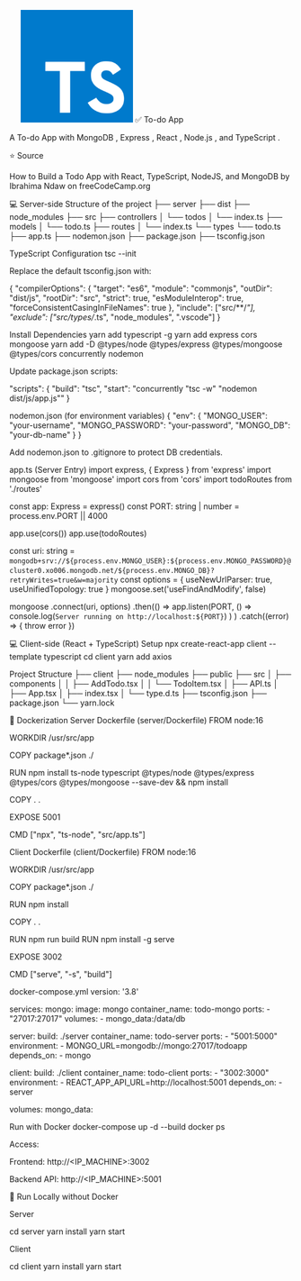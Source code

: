 &nbsp;&nbsp;&nbsp;&nbsp; <img height="200" src="https://raw.githubusercontent.com/github/explore/80688e429a7d4ef2fca1e82350fe8e3517d3494d/topics/typescript/typescript.png"/> </div>
:white_check_mark: To-do App

A To-do App with MongoDB
, Express
, React
, Node.js
, and TypeScript
.

:star: Source

How to Build a Todo App with React, TypeScript, NodeJS, and MongoDB
 by Ibrahima Ndaw
 on freeCodeCamp.org

:computer: Server-side
Structure of the project
├── server
    ├── dist
    ├── node_modules
    ├── src
        ├── controllers
        │   └── todos
        │       └── index.ts
        ├── models
        │   └── todo.ts
        ├── routes
        │   └── index.ts
        └── types
            └── todo.ts
        ├── app.ts
    ├── nodemon.json
    ├── package.json
    ├── tsconfig.json

TypeScript Configuration
tsc --init


Replace the default tsconfig.json with:

{
  "compilerOptions": {
    "target": "es6",
    "module": "commonjs",
    "outDir": "dist/js",
    "rootDir": "src",
    "strict": true,
    "esModuleInterop": true,
    "forceConsistentCasingInFileNames": true
  },
  "include": ["src/**/*"],
  "exclude": ["src/types/*.ts", "node_modules", ".vscode"]
}

Install Dependencies
yarn add typescript -g
yarn add express cors mongoose
yarn add -D @types/node @types/express @types/mongoose @types/cors concurrently nodemon


Update package.json scripts:

"scripts": {
  "build": "tsc",
  "start": "concurrently \"tsc -w\" \"nodemon dist/js/app.js\""
}

nodemon.json (for environment variables)
{
    "env": {
        "MONGO_USER": "your-username",
        "MONGO_PASSWORD": "your-password",
        "MONGO_DB": "your-db-name"
    }
}


Add nodemon.json to .gitignore to protect DB credentials.

app.ts (Server Entry)
import express, { Express } from 'express'
import mongoose from 'mongoose'
import cors from 'cors'
import todoRoutes from './routes'

const app: Express = express()
const PORT: string | number = process.env.PORT || 4000

app.use(cors())
app.use(todoRoutes)

const uri: string = `mongodb+srv://${process.env.MONGO_USER}:${process.env.MONGO_PASSWORD}@cluster0.xo006.mongodb.net/${process.env.MONGO_DB}?retryWrites=true&w=majority`
const options = { useNewUrlParser: true, useUnifiedTopology: true }
mongoose.set('useFindAndModify', false)

mongoose
.connect(uri, options)
.then(() =>
    app.listen(PORT, () =>
        console.log(`Server running on http://localhost:${PORT}`)
    )
)
.catch((error) => {
    throw error
})

:computer: Client-side (React + TypeScript)
Setup
npx create-react-app client --template typescript
cd client
yarn add axios

Project Structure
├── client
    ├── node_modules
    ├── public
    ├── src
    │   ├── components
    │   │   ├── AddTodo.tsx
    │   │   └── TodoItem.tsx
    │   ├── API.ts
    │   ├── App.tsx
    │   ├── index.tsx
    │   └── type.d.ts
    ├── tsconfig.json
    ├── package.json
    └── yarn.lock

:whale: Dockerization
Server Dockerfile (server/Dockerfile)
FROM node:16

WORKDIR /usr/src/app

COPY package*.json ./

RUN npm install ts-node typescript @types/node @types/express @types/cors @types/mongoose --save-dev && npm install

COPY . .

EXPOSE 5001

CMD ["npx", "ts-node", "src/app.ts"]

Client Dockerfile (client/Dockerfile)
FROM node:16

WORKDIR /usr/src/app

COPY package*.json ./

RUN npm install

COPY . .

RUN npm run build
RUN npm install -g serve

EXPOSE 3002

CMD ["serve", "-s", "build"]

docker-compose.yml
version: '3.8'

services:
  mongo:
    image: mongo
    container_name: todo-mongo
    ports:
      - "27017:27017"
    volumes:
      - mongo_data:/data/db

  server:
    build: ./server
    container_name: todo-server
    ports:
      - "5001:5000"
    environment:
      - MONGO_URL=mongodb://mongo:27017/todoapp
    depends_on:
      - mongo

  client:
    build: ./client
    container_name: todo-client
    ports:
      - "3002:3000"
    environment:
      - REACT_APP_API_URL=http://localhost:5001
    depends_on:
      - server

volumes:
  mongo_data:

Run with Docker
docker-compose up -d --build
docker ps


Access:

Frontend: http://<IP_MACHINE>:3002

Backend API: http://<IP_MACHINE>:5001

:rocket: Run Locally without Docker

Server

cd server
yarn install
yarn start


Client

cd client
yarn install
yarn start
